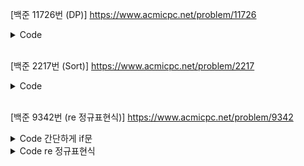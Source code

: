 [백준 11726번 (DP)] https://www.acmicpc.net/problem/11726  
<details> <summary>Code</summary>
import sys
input = sys.stdin.readline

n = int(input())
dp = [0] * 1001  # 0~1000, 1 <= n <= 1000,
dp[1] = 1
dp[2] = 2

for i in range(3, n+1):
    dp[i] = (dp[i-1] + dp[i-2]) % 10007

print(dp[n])
</details>

<br>

[백준 2217번 (Sort)] https://www.acmicpc.net/problem/2217

<details> <summary>Code</summary>
python
import sys
input = sys.stdin.readline

n = int(input())
arr = []
answer = []
for i in range(n):
    arr.append(int(input()))

arr.sort(reverse=True)

for i in range(n):
    answer.append(arr[i] * (i + 1))

print(max(answer))
</details>

<br>


[백준 9342번 (re 정규표현식)] https://www.acmicpc.net/problem/9342
<details> <summary>Code 간단하게 if문</summary>
python
import sys
input = sys.stdin.readline

T = int(input())
for tc in range(T):
    s = input().strip()  # 문자열 문제는 strip()을 붙이는 습관을 넣는게 좋다.
    
    if len(s) < 3:
        print('Good')
        continue
    
    if s[0] != 'A':
        if s[0] not in {'A', 'B', 'C', 'D', 'E', 'F'}:
            print('Good')
            continue
        
        s = s[1:]
    
    if s[-1] != 'C':
        if s[-1] not in {'A', 'B', 'C', 'D', 'E', 'F'}:
            print('Good')
            continue
        
        s = s[:-1]
    
    order = ""
    for i in range(len(s)):
        if i == 0 or s[i] != s[i-1]:
            order += s[i]
    
    if order == "AFC":
        print("Infected!")
    else:
        print("Good")


</details>
<details> <summary>Code re 정규표현식</summary>
python
import re
t = int(input())
a = re.compile('^[A-F]?A+F+C+[A-F]?$')

for _ in range(t):
    test = input()
    if a.match(test) == None:
        print('Good')
    else:
        print('Infected!')
</details>
